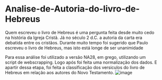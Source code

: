 # Analise-de-Autoria-do-livro-de-Hebreus
Quem escreveu o livro de Hebreus é uma pergunta feita desde muito cedo na história da Igreja Cristã. Já no século 2 d.C. a autoria da carta era debatida entre os cristãos. Durante muito tempo foi sugerido que Paulo escreveu o livro de Hebreus, mas isto está longe de ser unanimidade

Para essa análise foi utilizado a versão NA28, em grego, utilizando um script de webscrapping. Logo após foi feita uma normalização dos dados. E apartir dessa etapa, foi feita a classificação dos versiculos do livro de Hebreus em relação aos autores do Novo Testamento.
![image](https://user-images.githubusercontent.com/31113343/159776112-14b39934-2368-42eb-88fe-cd1abbec1f6a.png)
